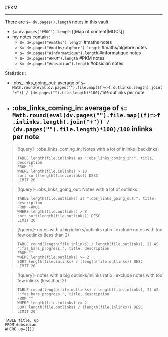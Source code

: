 #PKM

----

There are `$= dv.pages().length` notes in this vault.
 - `$= dv.pages("#MOC").length` [[Map of content|MOCs]]
 - my notes contain :
     - `$= dv.pages("#maths").length` #maths notes
     - `$= dv.pages("#maths/algèbre").length` #maths/algèbre notes
     - `$= dv.pages("#informatique").length` #informatique notes
     - `$= dv.pages("#PKM").length` #PKM notes
     - `$= dv.pages("#obsidian").length` #obsidian notes


Statistics :
 - :obs_links_going_out: average of `$= Math.round(eval(dv.pages("").file.map((f)=>f.outlinks.length).join("+")) / (dv.pages("").file.length)*100)/100` outlinks per note
 - :obs_links_coming_in: average of `$= Math.round(eval(dv.pages("").file.map((f)=>f.inlinks.length).join("+")) / (dv.pages("").file.length)*100)/100` inlinks per note
     - 

> [!query]- :obs_links_coming_in: Notes with a lot of inlinks (backlinks)
> ```dataview
> TABLE length(file.inlinks) as ":obs_links_coming_in:", title, description
> FROM ""
> WHERE length(file.inlinks) > 10
> sort sort(length(file.inlinks)) DESC
> LIMIT 20
> ```

> [!query]- :obs_links_going_out: Notes with a lot of outlinks
> ```dataview
> TABLE length(file.outlinks) as ":obs_links_going_out:", title, description
> FROM -#MOC
> WHERE length(file.outlinks) > 8
> sort sort(length(file.outlinks)) DESC
> LIMIT 20
> ```

> [!query]- notes with a big inlinks/outlinks ratio
> I exclude notes with too few outlinks (less than 2)
> ```dataview
> TABLE round(length(file.inlinks) / length(file.outlinks), 2) AS ":fas_bars_progress:", title, description
> FROM ""
> WHERE length(file.outlinks) >= 2
> SORT length(file.inlinks) / (length(file.outlinks)) DESC
> LIMIT 20
> ```

> [!query]- notes with a big outlinks/inlinks ratio
> I exclude notes with too few inlinks (less than 2)
> ```dataview
> TABLE round(length(file.outlinks) / length(file.inlinks), 2) AS ":fas_bars_progress:", title, description
> FROM ""
> WHERE length(file.inlinks) >= 2
> SORT length(file.outlinks) / (length(file.inlinks)) DESC
> LIMIT 20
> ```


```dataview
TABLE title, up
FROM #obsidian
WHERE up=[[]]
```

